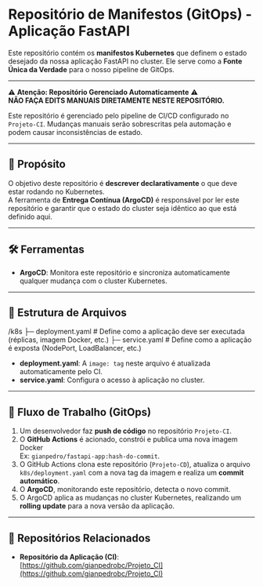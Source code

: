 # Repositório de Manifestos (GitOps) - Aplicação FastAPI

Este repositório contém os **manifestos Kubernetes** que definem o estado desejado da nossa aplicação FastAPI no cluster. Ele serve como a **Fonte Única da Verdade** para o nosso pipeline de GitOps.

---

⚠️ **Atenção: Repositório Gerenciado Automaticamente** ⚠️  
**NÃO FAÇA EDITS MANUAIS DIRETAMENTE NESTE REPOSITÓRIO.**

Este repositório é gerenciado pelo pipeline de CI/CD configurado no `Projeto-CI`. Mudanças manuais serão sobrescritas pela automação e podem causar inconsistências de estado.

---

## 🎯 Propósito

O objetivo deste repositório é **descrever declarativamente** o que deve estar rodando no Kubernetes.  
A ferramenta de **Entrega Contínua (ArgoCD)** é responsável por ler este repositório e garantir que o estado do cluster seja idêntico ao que está definido aqui.

---

## 🛠️ Ferramentas

- **ArgoCD**: Monitora este repositório e sincroniza automaticamente qualquer mudança com o cluster Kubernetes.

---

## 📁 Estrutura de Arquivos

/k8s
├─ deployment.yaml # Define como a aplicação deve ser executada (réplicas, imagem Docker, etc.)
├─ service.yaml # Define como a aplicação é exposta (NodePort, LoadBalancer, etc.)


- **deployment.yaml**: A `image: tag` neste arquivo é atualizada automaticamente pelo CI.  
- **service.yaml**: Configura o acesso à aplicação no cluster.

---

## 🔄 Fluxo de Trabalho (GitOps)

1. Um desenvolvedor faz **push de código** no repositório `Projeto-CI`.
2. O **GitHub Actions** é acionado, constrói e publica uma nova imagem Docker  
   Ex: `gianpedro/fastapi-app:hash-do-commit`.
3. O GitHub Actions clona este repositório (`Projeto-CD`), atualiza o arquivo `k8s/deployment.yaml` com a nova tag da imagem e realiza um **commit automático**.
4. O **ArgoCD**, monitorando este repositório, detecta o novo commit.
5. O ArgoCD aplica as mudanças no cluster Kubernetes, realizando um **rolling update** para a nova versão da aplicação.

---

## 🔗 Repositórios Relacionados

- **Repositório da Aplicação (CI)**: [https://github.com/gianpedrobc/Projeto_CI](https://github.com/gianpedrobc/Projeto_CI)


